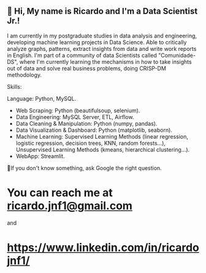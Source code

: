 ## 👋 Hi, My name is Ricardo and I'm a Data Scientist Jr.!

I am currently in my postgraduate studies in data analysis and engineering, developing machine learning projects in Data Science. 
Able to critically analyze graphs, patterns, extract insights from data and write work reports in English.
I'm part of a community of data Scientists called "Comunidade-DS", where I'm currently learning the mechanisms in how to take insights 
out of data and solve real business problems, doing CRISP-DM methodology.

Skills:

Language: Python, MySQL.
- Web Scraping: Python (beautifulsoup, selenium).
- Data Engineering: MySQL Server, ETL, Airflow.
- Data Cleaning & Manipulation: Python (numpy, pandas).
- Data Visualization & Dashboard: Python (matplotlib, seaborn).
- Machine Learning: Supervised Learning Methods (linear regression, logistic regression, decision trees, KNN, random forests...), Unsupervised Learning Methods (kmeans, hierarchical clustering...).
- WebApp: Streamlit. 
 
💭If you don't know something, ask Google the right question.

# You can reach me at ricardo.jnf1@gmail.com 
and 
# https://www.linkedin.com/in/ricardojnf1/

<!---Ricardojnf33/Ricardojnf33 is a ✨ special ✨ repository because its `README.md` (this file) appears on your GitHub profile.
You can click the Preview link to take a look at your changes.
--->
